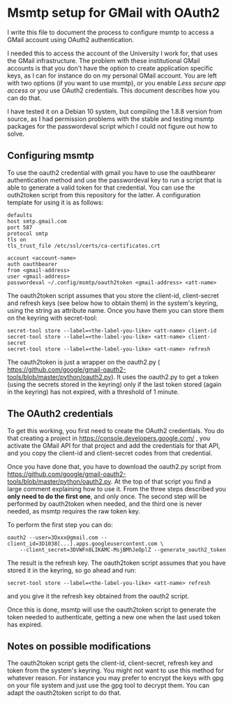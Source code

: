 # Msmtp setup for GMail with OAuth2

I write this file to document the process to configure msmtp to access a GMail
account using OAuth2 authentication.

I needed this to access the account of the University I work for, that uses the
GMail infrastructure. The problem with these institutional GMail accounts is
that you don't have the option to create application specific keys, as I can for
instance do on my personal GMail account. You are left with two options (if you
want to use msmtp), or you enable *Less secure app access* or you use OAuth2
credentials. This document describes how you can do that.

I have tested it on a Debian 10 system, but compiling the 1.8.8 version from
source, as I had permission problems with the stable and testing msmtp packages
for the passwordeval script which I could not figure out how to solve.

## Configuring msmtp

To use the oauth2 credential with gmail you have to use the oauthbearer
authentication method and use the passwordeval key to run a script that is able
to generate a valid token for that credential. You can use the outh2token script
from this repository for the latter. A configuration template for using it is as
follows:
```
defaults
host smtp.gmail.com
port 587
protocol smtp
tls on
tls_trust_file /etc/ssl/certs/ca-certificates.crt

account <account-name>
auth oauthbearer
from <gmail-address>
user <gmail-address>
passwordeval ~/.config/msmtp/oauth2token <gmail-address> <att-name>
```


The oauth2token script assumes that you store the client-id, client-secret and
refresh keys (see below how to obtain them) in the system's keyring, using the
<att-name> string as attribute name. Once you have them you can store them on
the keyring with secret-tool:
```
secret-tool store --label=<the-label-you-like> <att-name> client-id
secret-tool store --label=<the-label-you-like> <att-name> client-secret
secret-tool store --label=<the-label-you-like> <att-name> refresh
```

The oauth2token is just a wrapper on the oauth2.py (
https://github.com/google/gmail-oauth2-tools/blob/master/python/oauth2.py). It
uses the oauth2.py to get a token (using the secrets stored in the keyring) only
if the last token stored (again in the keyring) has not expired, with a
threshold of 1 minute.

## The OAuth2 credentials

To get this working, you first need to create the OAuth2 credentials. You do
that creating a project in https://console.developers.google.com/ , you activate
the GMail API for that project and add the credentials for that API, and you
copy the client-id and client-secret codes from that credential.

Once you have done that, you have to download the oauth2.py script from
https://github.com/google/gmail-oauth2-tools/blob/master/python/oauth2.py. At
the top of that script you find a large comment explaining how to use it. From
the three steps described you **only need to do the first one**, and only once.
The second step will be performed by oauth2token when needed, and the third one
is never needed, as msmtp requires the raw token key.

To perform the first step you can do:
```
oauth2 --user=3Dxxx@gmail.com --client_id=3D1038[...].apps.googleusercontent.com \
	--client_secret=3DVWFn8LIKAMC-MsjBMhJeOplZ --generate_oauth2_token
```

The result is the refresh key. The oauth2token script assumes that you have
stored it in the keyring, so go ahead and run:

```
secret-tool store --label=<the-label-you-like> <att-name> refresh
```

and you give it the refresh key obtained from the oauth2 script.

Once this is done, msmtp will use the oauth2token script to generate the token
needed to authenticate, getting a new one when the last used token has expired.

## Notes on possible modifications

The oauth2token script gets the client-id, client-secret, refresh key and token
from the system's keyring. You might not want to use this method for whatever
reason. For instance you may prefer to encrypt the keys with gpg on your file
system and just use the gpg tool to decrypt them. You can adapt the oauth2token
script to do that.
